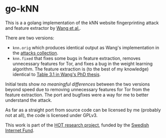 # go-kNN
This is a a golang implementation of the kNN website fingerprinting attack and feature extractor by
[Wang et al.](https://crysp.uwaterloo.ca/software/webfingerprint/).

There are two versions:

- `knn.orig` which produces identical output as Wang's implementation in the
[attacks collection](https://crysp.uwaterloo.ca/software/webfingerprint/attacks.zip).
- `knn.fixed` that fixes some bugs in feature extraction, removes unnecessary features for Tor,
and fixes a bug in the weight learning algorithm. The feature extraction is (to the best of my
  knowledge) identical to [Table 3.1 in Wang's PhD thesis](https://uwspace.uwaterloo.ca/bitstream/handle/10012/10123/Wang_Tao.pdf).

Initial tests show _no meaningful differences_ between the two versions beyond speed due to
removing unnecessary features for Tor from the feature extraction. The port and bugfixes were a
way for me to better understand the attack.

As far as a straight port from source code can be licensed by me (probably not at all),
the code is licensed under GPLv3.

This work is part of the [HOT research project](http://www.cs.kau.se/pulls/hot/), funded by the
 [Swedish Internet Fund](https://www.internetfonden.se/om/the-internet-fund/).
